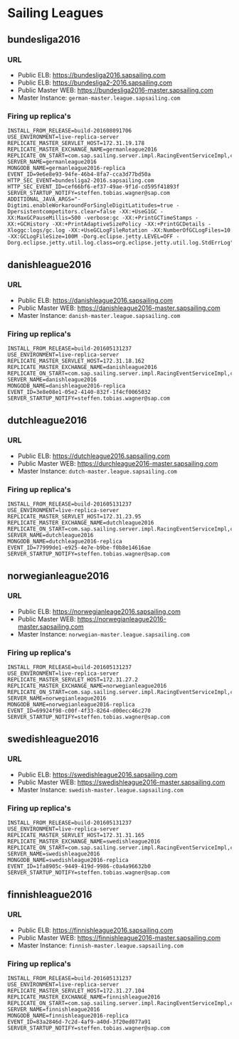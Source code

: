 # Sailing Leagues

## bundesliga2016

### URL
- Public ELB: https://bundesliga2016.sapsailing.com
- Public ELB: https://bundesliga2-2016.sapsailing.com
- Public Master WEB: https://bundesliga2016-master.sapsailing.com
- Master Instance: `german-master.league.sapsailing.com`

### Firing up replica's

```
INSTALL_FROM_RELEASE=build-201608091706
USE_ENVIRONMENT=live-replica-server
REPLICATE_MASTER_SERVLET_HOST=172.31.19.178
REPLICATE_MASTER_EXCHANGE_NAME=germanleague2016
REPLICATE_ON_START=com.sap.sailing.server.impl.RacingEventServiceImpl,com.sap.sse.security.impl.SecurityServiceImpl,com.sap.sse.filestorage.impl.FileStorageManagementServiceImpl,com.sap.sse.mail.impl.MailServiceImpl,com.sap.sailing.polars.impl.PolarDataServiceImpl,com.sap.sailing.domain.racelogtracking.impl.fixtracker.RegattaLogFixTrackerRegattaListener
SERVER_NAME=germanleague2016
MONGODB_NAME=germanleague2016-replica
EVENT_ID=9e6e8e93-94fe-46b4-8fa7-cca3d77bd50a
HTTP_SEC_EVENT=bundesliga2-2016.sapsailing.com
HTTP_SEC_EVENT_ID=cef66bf6-ef37-49ae-9f1d-cd595f41893f
SERVER_STARTUP_NOTIFY=steffen.tobias.wagner@sap.com
ADDITIONAL_JAVA_ARGS="-Digtimi.enableWorkaroundForSingleDigitLatitudes=true -Dpersistentcompetitors.clear=false -XX:+UseG1GC -XX:MaxGCPauseMillis=500 -verbose:gc -XX:+PrintGCTimeStamps -XX:+GCHistory -XX:+PrintAdaptiveSizePolicy -XX:+PrintGCDetails -Xloggc:logs/gc.log -XX:+UseGCLogFileRotation -XX:NumberOfGCLogFiles=10 -XX:GCLogFileSize=100M -Dorg.eclipse.jetty.LEVEL=OFF -Dorg.eclipse.jetty.util.log.class=org.eclipse.jetty.util.log.StdErrLog" 
```

## danishleague2016

### URL
- Public ELB: https://danishleague2016.sapsailing.com
- Public Master WEB: https://danishleague2016-master.sapsailing.com
- Master Instance: `danish-master.league.sapsailing.com`

### Firing up replica's

```
INSTALL_FROM_RELEASE=build-201605131237
USE_ENVIRONMENT=live-replica-server
REPLICATE_MASTER_SERVLET_HOST=172.31.18.162
REPLICATE_MASTER_EXCHANGE_NAME=danishleague2016
REPLICATE_ON_START=com.sap.sailing.server.impl.RacingEventServiceImpl,com.sap.sse.security.impl.SecurityServiceImpl,com.sap.sse.filestorage.impl.FileStorageManagementServiceImpl,com.sap.sse.mail.impl.MailServiceImpl,com.sap.sailing.polars.impl.PolarDataServiceImpl
SERVER_NAME=danishleague2016
MONGODB_NAME=danishleague2016-replica
EVENT_ID=3e8e08e1-05e2-4140-832f-1f4cf0065032
SERVER_STARTUP_NOTIFY=steffen.tobias.wagner@sap.com
```

## dutchleague2016

### URL
- Public ELB: https://dutchleague2016.sapsailing.com
- Public Master WEB: https://durchleague2016-master.sapsailing.com
- Master Instance: `dutch-master.league.sapsailing.com`

### Firing up replica's

```
INSTALL_FROM_RELEASE=build-201605131237
USE_ENVIRONMENT=live-replica-server
REPLICATE_MASTER_SERVLET_HOST=172.31.23.95
REPLICATE_MASTER_EXCHANGE_NAME=dutchleague2016
REPLICATE_ON_START=com.sap.sailing.server.impl.RacingEventServiceImpl,com.sap.sse.security.impl.SecurityServiceImpl,com.sap.sse.filestorage.impl.FileStorageManagementServiceImpl,com.sap.sse.mail.impl.MailServiceImpl,com.sap.sailing.polars.impl.PolarDataServiceImpl
SERVER_NAME=dutchleague2016
MONGODB_NAME=dutchleague2016-replica
EVENT_ID=77999de1-e925-4e7e-b9be-f0b8e14616ae
SERVER_STARTUP_NOTIFY=steffen.tobias.wagner@sap.com
```

## norwegianleague2016

### URL
- Public ELB: https://norwegianleage2016.sapsailing.com
- Public Master WEB: https://norwegianleague2016-master.sapsailing.com
- Master Instance: `norwegian-master.league.sapsailing.com`

### Firing up replica's

```
INSTALL_FROM_RELEASE=build-201605131237
USE_ENVIRONMENT=live-replica-server
REPLICATE_MASTER_SERVLET_HOST=172.31.27.2
REPLICATE_MASTER_EXCHANGE_NAME=norwegianleague2016
REPLICATE_ON_START=com.sap.sailing.server.impl.RacingEventServiceImpl,com.sap.sse.security.impl.SecurityServiceImpl,com.sap.sse.filestorage.impl.FileStorageManagementServiceImpl,com.sap.sse.mail.impl.MailServiceImpl,com.sap.sailing.polars.impl.PolarDataServiceImpl
SERVER_NAME=norwegianleague2016
MONGODB_NAME=norwegianleague2016-replica
EVENT_ID=69924f98-c00f-4f33-8264-d00ecc46c270
SERVER_STARTUP_NOTIFY=steffen.tobias.wagner@sap.com
```

## swedishleague2016

### URL
- Public ELB: https://swedishleague2016.sapsailing.com
- Public Master WEB: https://swedishleague2016-master.sapsailing.com
- Master Instance: `swedish-master.league.sapsailing.com`

### Firing up replica's

```
INSTALL_FROM_RELEASE=build-201605131237
USE_ENVIRONMENT=live-replica-server
REPLICATE_MASTER_SERVLET_HOST=172.31.31.165
REPLICATE_MASTER_EXCHANGE_NAME=swedishleague2016
REPLICATE_ON_START=com.sap.sailing.server.impl.RacingEventServiceImpl,com.sap.sse.security.impl.SecurityServiceImpl,com.sap.sse.filestorage.impl.FileStorageManagementServiceImpl,com.sap.sse.mail.impl.MailServiceImpl,com.sap.sailing.polars.impl.PolarDataServiceImpl
SERVER_NAME=swedishleague2016
MONGODB_NAME=swedishleague2016-replica
EVENT_ID=1fa8905c-9449-419d-9986-c0a4a96632b0
SERVER_STARTUP_NOTIFY=steffen.tobias.wagner@sap.com
```

## finnishleague2016

### URL
- Public ELB: https://finnishleague2016.sapsailing.com
- Public Master WEB: https://finnishleague2016-master.sapsailing.com
- Master Instance: `finnish-master.league.sapsailing.com`

### Firing up replica's

```
INSTALL_FROM_RELEASE=build-201605131237
USE_ENVIRONMENT=live-replica-server
REPLICATE_MASTER_SERVLET_HOST=172.31.27.104
REPLICATE_MASTER_EXCHANGE_NAME=finnishleague2016
REPLICATE_ON_START=com.sap.sailing.server.impl.RacingEventServiceImpl,com.sap.sse.security.impl.SecurityServiceImpl,com.sap.sse.filestorage.impl.FileStorageManagementServiceImpl,com.sap.sse.mail.impl.MailServiceImpl,com.sap.sailing.polars.impl.PolarDataServiceImpl
SERVER_NAME=finnishleague2016
MONGODB_NAME=finnishleague2016-replica
EVENT_ID=83a2846d-7c2d-4af9-a40d-3f20ed077a91
SERVER_STARTUP_NOTIFY=steffen.tobias.wagner@sap.com
```
